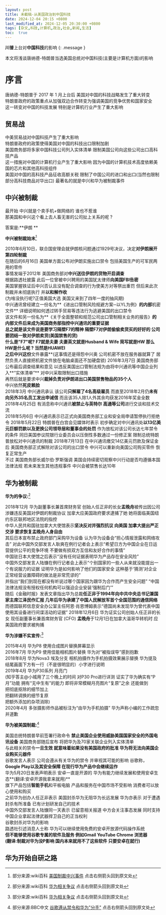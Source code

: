 ```yaml
---
layout: post
title: 未截稿-从美国政治到中国科技
date: 2024-12-04 20:15 +0800
last_modified_at: 2024-12-05 20:30:00 +0800
tags: [杂文,科技,计算机,政治,社会,新闻,生活]
toc:  true
---
```

**川普**上台对**中国科技**的影响
{: .message }

本文将浅谈唐纳德-特朗普当选美国总统对中国科技(主要是计算机方面)的影响

# 序言

唐纳德-特朗普于 2017 年 1 月上台后 美国对中国的科技战略发生了重大转变  
特朗普政府的政策重点从加强双边合作转变为强调美国的竞争优势和国家安全  
这一转变对中国的科技发展 特别是计算机行业产生了重大影响

## 贸易战

中美贸易战对中国科技产生了重大影响  
特朗普政府的政策使得美国对中国的科技出口限制加剧  
美国商务部将多家中国科技公司列入实体清单 限制美国公司向这些公司出口高科技产品  
这一措施对中国的计算机行业产生了重大影响 因为中国的计算机技术高度依赖美国的芯片和其他高科技组件  
美国对中国的高科技产品征收高额关税 限制了中国公司的进口和出口(当然也限制部分高科技商品对华出口)
最著名的就是中兴和华为被制裁事件

## 中兴被制裁

最开始 中兴就是个卖手机+做网络的 谁也不惹谁  
那美国和中兴这个看上去人畜无害的公司扯上关系的呢 ?  
  
答案是:**伊朗 **  
  
**中兴被制裁始末**[^1]
  
2010年6月10日，联合国安理会就伊朗核问题通过1929号决议，决定**对伊朗展开第四轮制裁**  
在随后的6月16日 美国单方面公布对伊朗实施出口禁令 包括美国生产的可军民两用的零件  
事情发端于2012年 美国商务部对**中兴送往伊朗的货物开启调查**  
根据路透社披露 此后一位曾被中兴聘用的美国犹太律师**向美国FBI告密**  
美国掌握铁证后中兴否认且没有配合调查的行为使美方对等祭出重罚 但后来此次制裁并未彻底执行 并**以和解作收**  
(为啥没执行呢?正值美国大选 美国又来到了四年一度的抽风期)  
中兴通讯曾经建立一份名为**《进出口管制风险规避方案─以YL为例》**的内部**机密文件** 详细说明如何透过转手贸易等违法行为逃避美国的出口禁令  
该文件和另一份名为**《关于全面整顿和规范公司出口管制相关业务的报告》**的内部文件后来成为美国商务部指控中兴通讯的重要证据  
总之就是该文件说是要学习隔壁F7的精神 隔壁F7对伊朗偷偷卖货买的好好的 公司要团结一致对伊朗卖货(美国禁售的货)  
什么是"F7"呢? F7就是夫妻 夫妻英文就是Husband & Wife 简写就是HW 那么HW是什么呢 ? 当然是HUAWEI  
之后中兴这份**文件暴露**(这事情还是得怨中兴奥 公司机密不放在服务器就算了 居然负责人直接把机密文件放在电脑桌面还不加硬盘锁)
2016年3月7日 美国商务部公布最后调查结果和意见 以违反美国出口管制法规为由将中兴通讯等中国企业列入**“实体清单”** 对中兴采取限制出口措施  
再然后就是要求中兴**裁掉负责对伊朗进出口美国禁售物品的35个人**  
中兴依然**死皮赖脸**  
2018年3月 中兴通讯承认 该公司**只解雇了4名高级雇员** 而直至2018年2月仍**未有向另外35名员工发出申诫信** 而且该35人除1人外其余均获发2016年奖金全数  
2018年4月25日 有消息称中兴通讯**被禁止与英特尔 高通等公司**进行交谈和技术交流  
2018年5月6日 中兴通讯表示已正式向美国商务部工业和安全局申请暂停执行拒绝令
2018年5月22日 特朗普在白宫会见媒体时表示 初步确定对中兴通讯处**以13亿美元巨额罚款以及更换公司领导层和董事会的处罚** 作为放松对该公司长达七年禁令的条件
同日美国参议院银行业委员会以压倒性多数通过一份修正案 限制总统特朗普放松对中兴通讯的制裁
2018年7月13日 在中兴通讯缴交14亿美元罚款及保证金后 美国商务部正式解除对该公司的出口禁令 中兴可以重新向美国公司购买零件 恢复正常生产  
不过 美国商务部长威尔伯·罗斯强调 美国会持续密切观察中兴行动是否均遵循本国法律法规 若未来发生其他违规事件 中兴会被禁售长达10年

## 华为被制裁
  
**华为的争议:**[^2]  
  
2018年12月 华为副董事长兼首席财务官 创始人任正非的长女**孟晚舟**被传出因公司涉嫌违反美国对伊朗的制裁协议 加拿大应美国政府要求逮捕了她 她将面临美国纽约东区联邦地区法院的指控  
中华人民共和国驻加拿大大使馆表示**坚决反对并强烈抗议 向美国 加拿大提出严正交涉 要求恢复孟晚舟人身自由**  
其后日本宣布禁止政府部门采购华为设备 认为华为设备会“担心情报泄露和网络攻击” 对此中国外交部发言人耿爽在例行记者会上表示“希望日方为中国企业在日运营提供公平的竞争环境 不要做有损双方互信和友好合作的事情”  
中国驻日本大使馆之后表示“没有任何证据表明华为产品存在安全风险”  
中国外交部发言人陆慷在例行记者会上表示“个别国家的一些人从来就没能提出一个有说服力的证据 证明华为是如何影响了他们的国家安全 这种基于‘猜测’对企业正常经营设置障碍的做法是非常荒谬的”  
并指出“我们到现在都没有听说过哪个国家因为跟华为合作而产生安全问题” “中国法律法规没有授权任何机构可以强迫企业安装‘强制后门’”  
随后《金融时报》发表文章指出华为总裁**任正非于1994年向中共中央总书记兼国家主席江泽民作汇报 几年后华为承建了中国人民解放军首个全国范围的通信网络**  
而德国联邦信息安全办公室主任阿恩·肖恩博姆表示“德国尚未发现华为曾代表中国使用其设备进行间谍活动的证据”
2018年12月6日 华为证实公司创始人任正非的长女 现任副董事长兼首席财务官 (CFO) **孟晚舟**于12月1日在加拿大温哥华转机时 应美国政府要求被拘捕  
  
**华为涉嫌不实宣传:**[^2]  
  
2015年4月 华为P8	使用合成图片替换屏幕显示  
2016年7月 华为P9	使用佳能相机图片替换 华为对“被指误导”感到抱歉  
2018年8月 华为Nova3 埃及分支 相机拍摄作为手机拍摄效果展示替换 华为提及结尾画面下方有一行（不是很明显的）小字进行说明  
2019年4月 华为P30系列 月亮门  
(知乎答主@小城用了三个晚上的时间 对P30 Pro进行详测 证实了华为确实有“P月”功能 拥有“无中生有”的能力 即将非常模糊月亮图片“复原”之余 还能做到  
把彻底抠除的细节加上  
把翻转调换的细节复原  
把额外添加的杂项消除)  
2020年4月 多张摄影师作品被标注为“由华为手机拍摄” 华为声称小编的工作疏忽并道歉  
  
**华为被美国制裁:**[^3]  
  
美国总统特朗普早前签署行政命令 **禁止美国企业使用威胁美国国家安全的外国电讯设备** 美国商务部随后宣布 将把华为及70家关联企业列入实体清单  
与此相关的禁令**一旦生效 就意味着如果没有美国政府的批准 华为将无法向美国企业购买元器件**  
谷歌发言人表示 公司会遵从有关华为的禁令 并审视其可能的影响  谷歌称，**Google Play以及其安全保障 在现行华为产品中会继续运作**  
华为5月20日发表声明表示 安卓一直是开源的 华为有能力继续发展和使用安卓生态**(翻译:安卓开源我拿来就用)**  
旗下产品包括**智能手机**和平板电脑 产品和服务在中国市场不受影响 消费者可以放心使用和购买  
之前华为创办人任正非表示 美国封杀华为无阻华为长远发展 华为亦表示 对于遭遇封杀有所准备 已有计划研发自己的技术  
中国外交部发言人陆慷同一天表示 已留意相关报道 中方会关注事态发展 同时支持中国企业拿起法律武器捍卫自己的正当权利  
谷歌封杀对华为的影响  
路透社引述消息人士称 华为可以继续使用免费的安卓开放源代码操作系统  
**但不能够使用谷歌专属的软件及服务 例如Gmail YouTube Chrome 浏览器**  
**(翻译:制裁对华为没P影响 国内本来就用不了这些软件 只要安卓在就行)**  
  
## 华为开始自研之路  






[^1]: 部分来源:wiki百科 [美国制裁中兴事件](https://zh.wikipedia.org/wiki/美国制裁中兴事件) 点击右侧箭头回到原文处
[^2]: 部分来源:wiki百科 [华为相关争议](https://zh.wikipedia.org/zh-hans/华为相关争议) 点击右侧箭头回到原文处
[^3]: 部分来源:BBC中文 [谷歌遵从禁令和华为"分手"](https://www.bbc.com/zhongwen/simp/business-48331889) 点击右侧箭头回到原文处